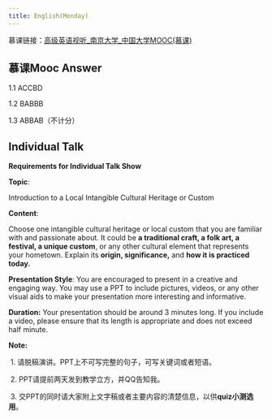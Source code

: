 ```yaml
---
title: English(Monday)
---
```




慕课链接：[高级英语视听_南京大学_中国大学MOOC(慕课)](https://www.icourse163.org/course/NJU-1464262167)

## 慕课Mooc Answer

1.1 ACCBD

1.2 BABBB

1.3 ABBAB（不计分）

## Individual Talk

**Requirements for Individual Talk Show**

**Topic**:

Introduction to a Local Intangible Cultural Heritage or Custom

**Content**: 

Choose one intangible cultural heritage or local custom that you are familiar with and passionate about. It could be **a traditional craft, a folk art, a festival, a unique custom**, or any other cultural element that represents your hometown. Explain its **origin, significance,** and **how it is practiced today.**

**Presentation Style**: You are encouraged to present in a creative and engaging way. You may use a PPT to include pictures, videos, or any other visual aids to make your presentation more interesting and informative. 

**Duration:** Your presentation should be around 3 minutes long. If you include a video, please ensure that its length is appropriate and does not exceed half minute. 

**Note:**

​            1.     请脱稿演讲。PPT上不可写完整的句子，可写关键词或者短语。

​            2.     PPT请提前两天发到教学立方，并QQ告知我。

​            3.     交PPT的同时请大家附上文字稿或者主要内容的清楚信息，以供**quiz小测选用**。
